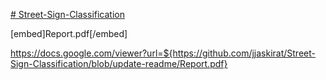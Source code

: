 [# Street-Sign-Classification](Report.pdf)

[embed]Report.pdf[/embed]

https://docs.google.com/viewer?url=${https://github.com/jjaskirat/Street-Sign-Classification/blob/update-readme/Report.pdf}
